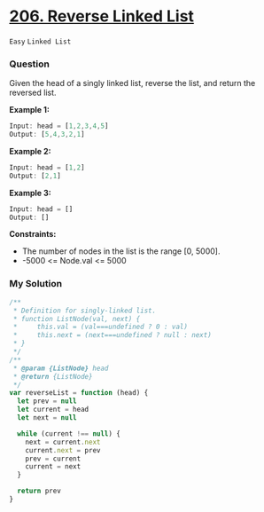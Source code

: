 # [206. Reverse Linked List](https://leetcode.com/problems/reverse-linked-list/)

`Easy` `Linked List`

### Question
Given the head of a singly linked list, reverse the list, and return the reversed list.

**Example 1:**
```js
Input: head = [1,2,3,4,5]
Output: [5,4,3,2,1]
```

**Example 2:**
```js
Input: head = [1,2]
Output: [2,1]
```

**Example 3:**
```js
Input: head = []
Output: []
```

**Constraints:**
* The number of nodes in the list is the range [0, 5000].
* -5000 <= Node.val <= 5000


### My Solution
```js
/**
 * Definition for singly-linked list.
 * function ListNode(val, next) {
 *     this.val = (val===undefined ? 0 : val)
 *     this.next = (next===undefined ? null : next)
 * }
 */
/**
 * @param {ListNode} head
 * @return {ListNode}
 */
var reverseList = function (head) {
  let prev = null
  let current = head
  let next = null

  while (current !== null) {
    next = current.next
    current.next = prev
    prev = current
    current = next
  }

  return prev
}
```
